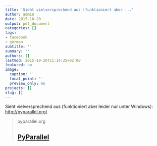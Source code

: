 ```yaml
---
title: 'Sieht vielversprechend aus (funktioniert aber ...'
author: admin
date: 2015-10-20
output: pdf_document
categories: []
tags:
- facebook
- german
subtitle: ''
summary: ''
authors: []
lastmod: 2015-10-20T11:14:25+02:00
featured: no
image:
  caption: ''
  focal_point: ''
  preview_only: no
projects: []
slug: []
---
```

Sieht vielversprechend aus (funktioniert aber leider nur unter Windows): http://pyparallel.org/
> pyparallel.org
> ## [PyParallel](http://pyparallel.org/)
>

